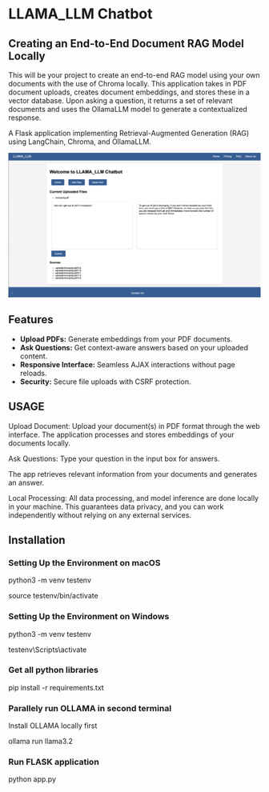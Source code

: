 # LLAMA_LLM Chatbot

## Creating an End-to-End Document RAG Model Locally

This will be your project to create an end-to-end RAG model using your own documents with the use of Chroma locally. This application takes in PDF document uploads, creates document embeddings, and stores these in a vector database. Upon asking a question, it returns a set of relevant documents and uses the OllamaLLM model to generate a contextualized response.

A Flask application implementing Retrieval-Augmented Generation (RAG) using LangChain, Chroma, and OllamaLLM.

![Screenshot of LLAMA_LLM Chatbot](data/Screenshot.png)

## Features

- **Upload PDFs:** Generate embeddings from your PDF documents.
- **Ask Questions:** Get context-aware answers based on your uploaded content.
- **Responsive Interface:** Seamless AJAX interactions without page reloads.
- **Security:** Secure file uploads with CSRF protection.



## USAGE
Upload Document:
Upload your document(s) in PDF format through the web interface.
The application processes and stores embeddings of your documents locally. 

Ask Questions: Type your question in the input box for answers. 

The app retrieves relevant information from your documents and generates an answer. 

Local Processing: All data processing, and model inference are done locally in your machine. This guarantees data privacy, and you can work independently without relying on any external services.

## Installation

### Setting Up the Environment on macOS

python3 -m venv testenv

source testenv/bin/activate

### Setting Up the Environment on Windows

python3 -m venv testenv

testenv\Scripts\activate


### Get all python libraries

pip install -r requirements.txt


### Parallely run OLLAMA in second terminal

Install OLLAMA locally first

ollama run llama3.2

### Run FLASK application

python app.py


